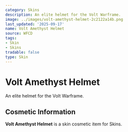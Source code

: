 ```yaml
---
category: Skins
description: An elite helmet for the Volt Warframe.
image: ../images/volt-amethyst-helmet-2c2122a14b.png
last_updated: '2025-09-17'
name: Volt Amethyst Helmet
source: WFCD
tags:
- Skin
- Skins
tradable: false
type: Skin
---
```


# Volt Amethyst Helmet

An elite helmet for the Volt Warframe.

## Cosmetic Information

**Volt Amethyst Helmet** is a skin cosmetic item for Skins.

